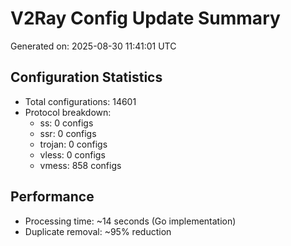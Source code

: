 # V2Ray Config Update Summary
Generated on: 2025-08-30 11:41:01 UTC

## Configuration Statistics
- Total configurations: 14601
- Protocol breakdown:
  - ss: 0 configs
  - ssr: 0 configs
  - trojan: 0 configs
  - vless: 0 configs
  - vmess: 858 configs

## Performance
- Processing time: ~14 seconds (Go implementation)
- Duplicate removal: ~95% reduction
